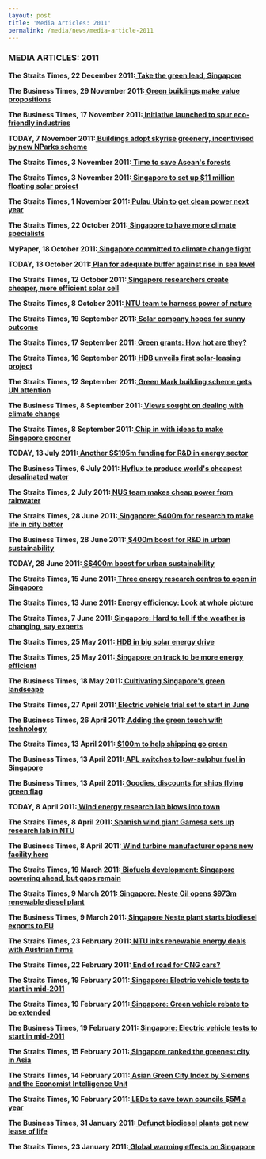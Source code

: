 ```yaml
---
layout: post
title: 'Media Articles: 2011'
permalink: /media/news/media-article-2011
---
```


### MEDIA ARTICLES: 2011

**The Straits Times, 22 December 2011:[<a href="https://wildsingaporenews.blogspot.com/2011/12/take-green-lead-singapore.html" target="_blank"> Take the green lead, Singapore</a>](https://wildsingaporenews.blogspot.com/2011/12/take-green-lead-singapore.html)**


**The Business Times, 29 November 2011:[<a href="https://www.eco-business.com/news/green-buildings-make-value-propositions/" target="_blank"> Green buildings make value propositions</a>](https://www.eco-business.com/news/green-buildings-make-value-propositions/)**


**The Business Times, 17 November 2011:[<a href="https://www.eco-business.com/news/initiative-launched-to-spur-eco-friendly-industries/" target="_blank"> Initiative launched to spur eco-friendly industries</a>](https://www.eco-business.com/news/initiative-launched-to-spur-eco-friendly-industries/)**


**TODAY, 7 November 2011:[<a href="https://wildsingaporenews.blogspot.com/2011/11/buildings-adopt-skyrise-greenery.html" target="_blank"> Buildings adopt skyrise greenery, incentivised by new NParks scheme</a>](https://wildsingaporenews.blogspot.com/2011/11/buildings-adopt-skyrise-greenery.html)**


**The Straits Times, 3 November 2011:[<a href="https://wildsingaporenews.blogspot.com/2011/11/time-to-save-aseans-forests.html" target="_blank"> Time to save Asean's forests</a>](https://wildsingaporenews.blogspot.com/2011/11/time-to-save-aseans-forests.html)**


**The Straits Times, 3 November 2011:[<a href="https://www.eco-business.com/news/singapore-to-set-up-11-million-floating-solar-project-in-reservoir/" target="_blank"> Singapore to set up $11 million floating solar project</a>](https://www.eco-business.com/news/singapore-to-set-up-11-million-floating-solar-project-in-reservoir/)**


**The Straits Times, 1 November 2011:[<a href="https://www.eco-business.com/news/pulau-ubin-to-get-clean-power-next-year/" target="_blank"> Pulau Ubin to get clean power next year</a>](https://www.eco-business.com/news/pulau-ubin-to-get-clean-power-next-year/)**


**The Straits Times, 22 October 2011:[<a href="https://wildsingaporenews.blogspot.com/2011/10/singapore-to-have-more-climate.html" target="_blank"> Singapore to have more climate specialists</a>](https://wildsingaporenews.blogspot.com/2011/10/singapore-to-have-more-climate.html)**


**MyPaper, 18 October 2011:[<a href="https://www.asiaone.com/News/AsiaOne%2BNews/Singapore/Story/A1Story20111018-305606.html" target="_blank"> Singapore committed to climate change fight</a>](https://www.asiaone.com/News/AsiaOne%2BNews/Singapore/Story/A1Story20111018-305606.html)**


**TODAY, 13 October 2011:[<a href="https://wildsingaporenews.blogspot.com/2011/10/mewr-to-raise-minimum-level-for-land.html" target="_blank"> Plan for adequate buffer against rise in sea level</a>](https://wildsingaporenews.blogspot.com/2011/10/mewr-to-raise-minimum-level-for-land.html)**


**The Straits Times, 12 October 2011:[<a href="https://www3.ntu.edu.sg/corpcomms2/Documents/2011/oct/ST.com_111012_Singapore%20researchers%20create%20cheaper%20more%20efficient%20solar%20cell.pdf" target="_blank"> Singapore researchers create cheaper, more efficient solar cell</a>](https://www3.ntu.edu.sg/corpcomms2/Documents/2011/oct/ST.com_111012_Singapore%20researchers%20create%20cheaper%20more%20efficient%20solar%20cell.pdf)**


**The Straits Times, 8 October 2011:[<a href="https://www.eco-business.com/news/ntu-team-to-harness-power-of-nature/" target="_blank"> NTU team to harness power of nature</a>](https://www.eco-business.com/news/ntu-team-to-harness-power-of-nature/)**


**The Straits Times, 19 September 2011:[<a href="https://www.eco-business.com/news/solar-company-hopes-for-sunny-outcome/" target="_blank"> Solar company hopes for sunny outcome</a>](https://www.eco-business.com/news/solar-company-hopes-for-sunny-outcome/)**


**The Straits Times, 17 September 2011:[<a href="https://www.samwoh.com.sg/images/documents/657/2011_09_17%20-%20ST%20(Pg%20B14).pdf" target="_blank"> Green grants: How hot are they?</a>](https://www.samwoh.com.sg/images/documents/657/2011_09_17%20-%20ST%20(Pg%20B14).pdf)**


**The Straits Times, 16 September 2011:[<a href="https://www.sunseap.com/IN/newsroom/2011/news_20110916.html" target="_blank"> HDB unveils first solar-leasing project</a>](https://www.sunseap.com/IN/newsroom/2011/news_20110916.html)**


**The Straits Times, 12 September 2011:[<a href="https://www.eco-business.com/news/green-mark-building-scheme-gets-un-attention/" target="_blank"> Green Mark building scheme gets UN attention</a>](https://www.eco-business.com/news/green-mark-building-scheme-gets-un-attention/)**


**The Business Times, 8 September 2011:[<a href="https://wildsingaporenews.blogspot.com/2011/09/feedback-portal-launched-to-help-draft.html" target="_blank"> Views sought on dealing with climate change</a>](https://wildsingaporenews.blogspot.com/2011/09/feedback-portal-launched-to-help-draft.html)**


**The Straits Times, 8 September 2011:[<a href="https://wildsingaporenews.blogspot.com/2011/09/feedback-portal-launched-to-help-draft.html" target="_blank"> Chip in with ideas to make Singapore greener</a>](https://wildsingaporenews.blogspot.com/2011/09/feedback-portal-launched-to-help-draft.html)**


**TODAY, 13 July 2011:[<a href="https://www.eco-business.com/news/another-s195m-funding-for-rd-in-energy-sector/" target="_blank"> Another S$195m funding for R&D in energy sector</a>](https://www.eco-business.com/news/another-s195m-funding-for-rd-in-energy-sector/)**


**The Business Times, 6 July 2011:[<a href="https://wildsingaporenews.blogspot.com/2011/07/hyflux-to-produce-worlds-cheapest.html" target="_blank"> Hyflux to produce world's cheapest desalinated water</a>](https://wildsingaporenews.blogspot.com/2011/07/hyflux-to-produce-worlds-cheapest.html)**


**The Straits Times, 2 July 2011:[<a href="http://newshub.nus.edu.sg/news/1107/PDF/RAINWATER-st-2jul-pB14.pdf" target="_blank">  NUS team makes cheap power from rainwater</a>](http://newshub.nus.edu.sg/news/1107/PDF/RAINWATER-st-2jul-pB14.pdf)**


**The Straits Times, 28 June 2011:[<a href="https://wildsingaporenews.blogspot.com/2011/06/singapore-400m-for-research-to-make.html" target="_blank"> Singapore: $400m for research to make life in city better</a>](https://wildsingaporenews.blogspot.com/2011/06/singapore-400m-for-research-to-make.html)**


**The Business Times, 28 June 2011:[<a href="https://wildsingaporenews.blogspot.com/2011/06/singapore-400m-for-research-to-make.html" target="_blank"> $400m boost for R&D in urban sustainability</a>](https://wildsingaporenews.blogspot.com/2011/06/singapore-400m-for-research-to-make.html)**


**TODAY, 28 June 2011:[<a href="https://wildsingaporenews.blogspot.com/2011/06/singapore-400m-for-research-to-make.html" target="_blank"> S$400m boost for urban sustainability</a>](https://wildsingaporenews.blogspot.com/2011/06/singapore-400m-for-research-to-make.html)**


**The Straits Times, 15 June 2011:[<a href="https://wildsingaporenews.blogspot.com/2011/06/three-energy-research-centres-to-open.html" target="_blank"> Three energy research centres to open in Singapore</a>](https://wildsingaporenews.blogspot.com/2011/06/three-energy-research-centres-to-open.html)**


**The Straits Times, 13 June 2011:[<a href="http://newshub.nus.edu.sg/news/1106/PDF/ENERGY-st-13jun-pA20.pdf" target="_blank"> Energy efficiency: Look at whole picture</a>](http://newshub.nus.edu.sg/news/1106/PDF/ENERGY-st-13jun-pA20.pdf)**


**The Straits Times, 7 June 2011:[<a href="https://wildsingaporenews.blogspot.com/2011/06/singapore-hard-to-tell-if-weather-is.html" target="_blank"> Singapore: Hard to tell if the weather is changing, say experts</a>](https://wildsingaporenews.blogspot.com/2011/06/singapore-hard-to-tell-if-weather-is.html)**


**The Straits Times, 25 May 2011:[<a href="https://wildsingaporenews.blogspot.com/2011/05/hdb-in-big-solar-energy-drive.html" target="_blank"> HDB in big solar energy drive</a>](https://wildsingaporenews.blogspot.com/2011/05/hdb-in-big-solar-energy-drive.html)**


**The Straits Times, 25 May 2011:[<a href="https://wildsingaporenews.blogspot.com/2011/05/singapore-awards-for-higher-energy.html" target="_blank"> Singapore on track to be more energy efficient</a>](https://wildsingaporenews.blogspot.com/2011/05/singapore-awards-for-higher-energy.html)**


**The Business Times, 18 May 2011:[<a href="https://wildsingaporenews.blogspot.com/2011/05/cultivating-singapores-green-landscape.html?m=1" target="_blank"> Cultivating Singapore's green landscape</a>](https://wildsingaporenews.blogspot.com/2011/05/cultivating-singapores-green-landscape.html?m=1)**


**The Straits Times, 27 April 2011:[<a href="https://www.stcars.sg/guides-articles/electric-vehicle-trial-set-to-start-in-june-6476" target="_blank"> Electric vehicle trial set to start in June</a>](https://www.stcars.sg/guides-articles/electric-vehicle-trial-set-to-start-in-june-6476)**


**The Business Times, 26 April 2011:[<a href="https://sggreendrinks.wordpress.com/2011/04/26/the-business-times-green-buildings-in-singapore-adding-the-green-touch-with-technology/" target="_blank"> Adding the green touch with technology</a>](https://sggreendrinks.wordpress.com/2011/04/26/the-business-times-green-buildings-in-singapore-adding-the-green-touch-with-technology/)**


**The Straits Times, 13 April 2011:[<a href="https://wildsingaporenews.blogspot.com/2011/04/mpa-pledges-up-to-s100m-to-encourage.html" target="_blank"> $100m to help shipping go green</a>](https://wildsingaporenews.blogspot.com/2011/04/mpa-pledges-up-to-s100m-to-encourage.html)**


**The Business Times, 13 April 2011:[<a href="https://www.eco-business.com/news/apl-switches-to-low-sulphur-fuel-in-singapore/" target="_blank"> APL switches to low-sulphur fuel in Singapore</a>](https://www.eco-business.com/news/apl-switches-to-low-sulphur-fuel-in-singapore/)**


**The Business Times, 13 April 2011:[<a href="https://wildsingaporenews.blogspot.com/2011/04/mpa-pledges-up-to-s100m-to-encourage.html" target="_blank"> Goodies, discounts for ships flying green flag</a>](https://wildsingaporenews.blogspot.com/2011/04/mpa-pledges-up-to-s100m-to-encourage.html)**


**TODAY, 8 April 2011:[<a href="https://www.eco-business.com/news/wind-energy-research-lab-blows-into-town/" target="_blank"> Wind energy research lab blows into town</a>](https://www.eco-business.com/news/wind-energy-research-lab-blows-into-town/)**


**The Straits Times, 8 April 2011:[<a href="https://wildsingaporenews.blogspot.com/2011/04/wind-turbine-manufacturer-opens-new.html" target="_blank"> Spanish wind giant Gamesa sets up research lab in NTU</a>](https://wildsingaporenews.blogspot.com/2011/04/wind-turbine-manufacturer-opens-new.html)**


**The Business Times, 8 April 2011:[<a href="http://newshub.nus.edu.sg/news/1104/PDF/WIND-bt-8apr-p10.pdf" target="_blank"> Wind turbine manufacturer opens new facility here</a>](http://newshub.nus.edu.sg/news/1104/PDF/WIND-bt-8apr-p10.pdf)**


**The Straits Times, 19 March 2011:[<a href="https://www.eco-business.com/news/biofuels-development-singapore-powering-ahead-but-gaps-remain/" target="_blank"> Biofuels development: Singapore powering ahead, but gaps remain</a>](https://www.eco-business.com/news/biofuels-development-singapore-powering-ahead-but-gaps-remain/)**


**The Straits Times, 9 March 2011:[<a href="https://www.eco-business.com/news/singapore-neste-oil-opens-973m-renewable-diesel-plant/" target="_blank"> Singapore: Neste Oil opens $973m renewable diesel plant</a>](https://www.eco-business.com/news/singapore-neste-oil-opens-973m-renewable-diesel-plant/)**


**The Business Times, 9 March 2011:[<a href="https://wildsingaporenews.blogspot.com/2011/03/singapore-neste-oil-opens-973m.html" target="_blank"> Singapore Neste plant starts biodiesel exports to EU</a>](https://wildsingaporenews.blogspot.com/2011/03/singapore-neste-oil-opens-973m.html)**


**The Straits Times, 23 February 2011:[<a href="https://www3.ntu.edu.sg/corpcomms2/Documents/2011/Feb/ST_110223_B3.pdf" target="_blank"> NTU inks renewable energy deals with Austrian firms</a>](https://www3.ntu.edu.sg/corpcomms2/Documents/2011/Feb/ST_110223_B3.pdf)**


**The Straits Times, 22 February 2011:[<a href="https://www.eco-business.com/news/end-road-cng-cars/" target="_blank"> End of road for CNG cars?</a>](https://www.eco-business.com/news/end-road-cng-cars/)**


**The Straits Times, 19 February 2011:[<a href="https://www.eco-business.com/news/singapore-electric-vehicle-tests-start-mid-2011/" target="_blank"> Singapore: Electric vehicle tests to start in mid-2011</a>](https://www.eco-business.com/news/singapore-electric-vehicle-tests-start-mid-2011/)**


**The Straits Times, 19 February 2011:[<a href="https://www.eco-business.com/news/singapore-green-vehicle-rebate-be-extended/" target="_blank"> Singapore: Green vehicle rebate to be extended </a>](https://www.eco-business.com/news/singapore-green-vehicle-rebate-be-extended/)**


**The Business Times, 19 February 2011:[<a href="https://www.eco-business.com/news/singapore-electric-vehicle-tests-start-mid-2011/" target="_blank"> Singapore: Electric vehicle tests to start in mid-2011</a>](https://www.eco-business.com/news/singapore-electric-vehicle-tests-start-mid-2011/)**


**The Straits Times, 15 February 2011:[<a href="https://wildsingaporenews.blogspot.com/2011/02/singapore-ranked-greenest-city-in-asia.html" target="_blank"> Singapore ranked the greenest city in Asia</a>](https://wildsingaporenews.blogspot.com/2011/02/singapore-ranked-greenest-city-in-asia.html)**


**The Straits Times, 14 February 2011:[<a href="http://sg.siemens.com/city_of_the_future/_docs/Asian-Green-City-Index.pdf" target="_blank"> Asian Green City Index by Siemens and the Economist Intelligence Unit</a>](http://sg.siemens.com/city_of_the_future/_docs/Asian-Green-City-Index.pdf)**


**The Straits Times, 10 February 2011:[<a href="https://www.eco-business.com/news/leds-save-town-councils-5m-year/" target="_blank"> LEDs to save town councils $5M a year</a>](https://www.eco-business.com/news/leds-save-town-councils-5m-year/)**


**The Business Times, 31 January 2011:[<a href="https://www.eco-business.com/news/defunct-biodiesel-plants-get-new-lease-life/" target="_blank"> Defunct biodiesel plants get new lease of life</a>](https://www.eco-business.com/news/defunct-biodiesel-plants-get-new-lease-life/)**


**The Straits Times, 23 January 2011:[<a href="https://www.eco-business.com/news/global-warming-effects-singapore/" target="_blank"> Global warming effects on Singapore </a>](https://www.eco-business.com/news/global-warming-effects-singapore/)**
